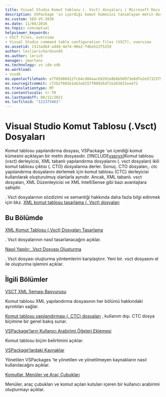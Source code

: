 ```yaml
---
title: Visual Studio Komut tablosu (. Vsct) dosyaları | Microsoft Docs
description: VSPackage 'ın içerdiği komut kümesini tanımlayan metin dosyaları olan komut tablosu yapılandırma dosyaları hakkında bilgi edinin.
ms.custom: SEO-VS-2020
ms.date: 11/04/2016
ms.topic: conceptual
helpviewer_keywords:
- VSCT files, overview
- Visual Studio command table configuration files (VSCT), overview
ms.assetid: 1313adb4-add4-4e74-90e2-f4be522f5259
author: leslierichardson95
ms.author: lerich
manager: jmartens
ms.technology: vs-ide-sdk
ms.workload:
- vssdk
ms.openlocfilehash: e7f85d60d12fcb4cd04aacb9281e8bbb9d973e6dfe2e5732379c6387fdabf173
ms.sourcegitcommit: c72b2f603e1eb3a4157f00926df2e263831ea472
ms.translationtype: MT
ms.contentlocale: tr-TR
ms.lasthandoff: 08/12/2021
ms.locfileid: "121375461"
---
```

# <a name="visual-studio-command-table-vsct-files"></a>Visual Studio Komut Tablosu (.Vsct) Dosyaları
Komut tablosu yapılandırma dosyası, VSPackage 'un içerdiği komut kümesini açıklayan bir metin dosyasıdır. [!INCLUDE[vsprvs](../../code-quality/includes/vsprvs_md.md)]Komut tablosu (vsct) derleyicisi, XML tabanlı yapılandırma dosyalarını (. vsct dosyaları) ikili komut tablosu çıktısı (. CTO) dosyalarına derler. Sonuç. CTO dosyaları,. ctc yapılandırma dosyalarını derlemek için komut tablosu (CTC) derleyicisi kullanılarak oluşturulmuş olanlarla aynıdır. Ancak, XML tabanlı. vsct dosyaları, XML Düzenleyicisi ve XML IntelliSense gibi bazı avantajlara sahiptir.

 . Vsct dosyalarının sözdizimi ve semantiği hakkında daha fazla bilgi edinmek için bkz. [XML komut tablosu tasarlama (. Vsct) dosyaları](../../extensibility/internals/designing-xml-command-table-dot-vsct-files.md)

## <a name="in-this-section"></a>Bu Bölümde
 [XML Komut Tablosu (.Vsct) Dosyaları Tasarlama](../../extensibility/internals/designing-xml-command-table-dot-vsct-files.md)

 . Vsct dosyalarının nasıl tasarlanacağını açıklar.

 [Nasıl Yapılır: .Vsct Dosyası Oluşturma](../../extensibility/internals/how-to-create-a-dot-vsct-file.md)

 . Vsct dosyası oluşturma yöntemlerini karşılaştırır. Yeni bir. vsct dosyasını el ile oluşturma işlemini açıklar.

## <a name="related-sections"></a>İlgili Bölümler
 [VSCT XML Şeması Başvurusu](../../extensibility/vsct-xml-schema-reference.md)

 Komut tablosu XML yapılandırma dosyasının her bölümü hakkındaki ayrıntıları sağlar.

 [Komut tablosu yapılandırması (. CTC) dosyaları](/previous-versions/bb165153(v=vs.100)) , kullanım dışı. CTC dosya biçimine bir genel bakış sunar.

 [VSPackage’ların Kullanıcı Arabirimi Öğeleri Eklemesi](../../extensibility/internals/how-vspackages-add-user-interface-elements.md)

 Komut tablosu biçim belirtimini açıklar.

 [VSPackage’lardaki Kaynaklar](../../extensibility/internals/resources-in-vspackages.md)

 Yönetilen VSPackages 'te yönetilen ve yönetilmeyen kaynakların nasıl kullanılacağını açıklar.

 [Komutlar, Menüler ve Araç Çubukları](../../extensibility/internals/commands-menus-and-toolbars.md)

 Menüler, araç çubukları ve komut açılan kutuları içeren bir kullanıcı arabirimi oluşturmayı açıklar.